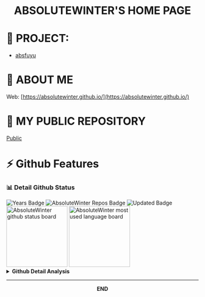 <h1 align="center">
    <strong>
        ABSOLUTEWINTER'S HOME PAGE
    </strong>
</h1>

# 📌 **PROJECT:**
- [absfuyu](absfuyu/index.md)



# 📌 **ABOUT ME**

Web: [https://absolutewinter.github.io/](https://absolutewinter.github.io/)


# 📌 **MY PUBLIC REPOSITORY**

[Public](https://github.com/AbsoluteWinter/public-stuff)


# ⚡ **Github Features**

### 📊 Detail Github Status

<div>
    <img src="https://badges.pufler.dev/years/AbsoluteWinter" alt="Years Badge"  /> 
    <img src="https://badges.pufler.dev/repos/AbsoluteWinter" alt="AbsoluteWinter Repos Badge"  /> 
    <img src="https://badges.pufler.dev/commits/monthly/AbsoluteWinter" alt="Updated
   Badge"  /> 
    <!--Ref Link(badge):https://pufler.dev/git-badges/-->
</div>
<div>
    <img height=160 src="https://github-readme-stats.vercel.app/api?username=AbsoluteWinter&show_icons=true&theme=swift" alt="AbsoluteWinter github status board"  />
    <img height=160 alt="AbsoluteWinter most used language board" src="https://github-readme-streak-stats.herokuapp.com/?user=AbsoluteWinter&theme=swift&border=61dafb&hide_border=true" />
<div>

<details>
    <summary><strong>Github Detail Analysis</strong></summary>

[![top-lang](https://github-readme-stats.vercel.app/api/top-langs/?username=AbsoluteWinter&title_color=61dafb&text_color=ffffff&icon_color=61dafb&bg_color=20232a&langs_count=8&layout=compact&border_color=61dafb&hide_border=false)](https://github.com/AbsoluteWinter)

[![trophy](https://github-profile-trophy.vercel.app/?username=AbsoluteWinter&theme=nord&column=7)](https://github.com/AbsoluteWinter)

[![contribution-record](https://activity-graph.herokuapp.com/graph?username=AbsoluteWinter&theme=react-dark&bg_color=20232a&hide_border=true)](https://github.com/AbsoluteWinter)


</details>


---

<div align="center">

<strong>END</strong>

</div>